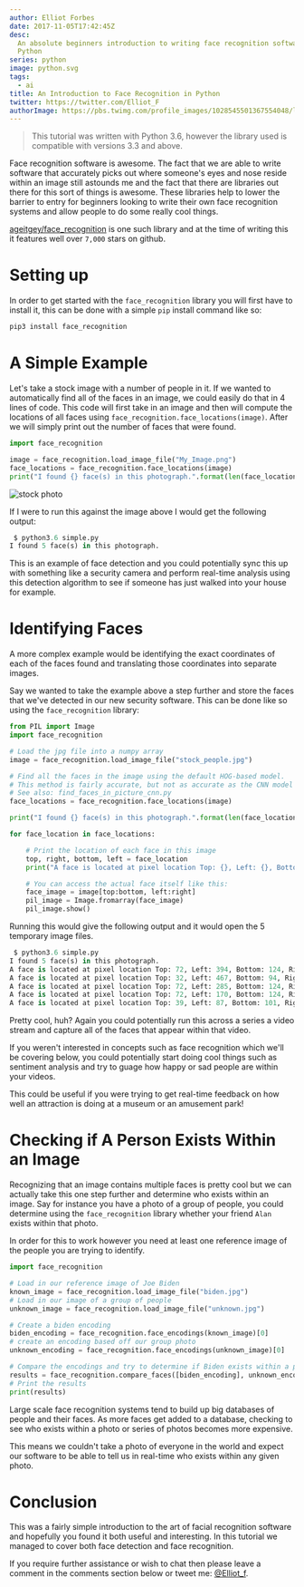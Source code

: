 ```yaml
---
author: Elliot Forbes
date: 2017-11-05T17:42:45Z
desc:
  An absolute beginners introduction to writing face recognition software in
  Python
series: python
image: python.svg
tags:
  - ai
title: An Introduction to Face Recognition in Python
twitter: https://twitter.com/Elliot_F
authorImage: https://pbs.twimg.com/profile_images/1028545501367554048/lzr43cQv_400x400.jpg
---
```


> This tutorial was written with Python 3.6, however the library used is
> compatible with versions 3.3 and above.

Face recognition software is awesome. The fact that we are able to write
software that accurately picks out where someone's eyes and nose reside within
an image still astounds me and the fact that there are libraries out there for
this sort of things is awesome. These libraries help to lower the barrier to
entry for beginners looking to write their own face recognition systems and
allow people to do some really cool things.

[ageitgey/face_recognition](https://github.com/ageitgey/face_recognition) is one
such library and at the time of writing this it features well over `7,000` stars
on github.

# Setting up

In order to get started with the `face_recognition` library you will first have
to install it, this can be done with a simple `pip` install command like so:

```py
pip3 install face_recognition
```

# A Simple Example

Let's take a stock image with a number of people in it. If we wanted to
automatically find all of the faces in an image, we could easily do that in 4
lines of code. This code will first take in an image and then will compute the
locations of all faces using `face_recognition.face_locations(image)`. After we
will simply print out the number of faces that were found.

```py
import face_recognition

image = face_recognition.load_image_file("My_Image.png")
face_locations = face_recognition.face_locations(image)
print("I found {} face(s) in this photograph.".format(len(face_locations)))
```

![stock photo](/images/stock_people.jpg)

If I were to run this against the image above I would get the following output:

```py
 $ python3.6 simple.py
I found 5 face(s) in this photograph.
```

This is an example of face detection and you could potentially sync this up with
something like a security camera and perform real-time analysis using this
detection algorithm to see if someone has just walked into your house for
example.

# Identifying Faces

A more complex example would be identifying the exact coordinates of each of the
faces found and translating those coordinates into separate images.

Say we wanted to take the example above a step further and store the faces that
we've detected in our new security software. This can be done like so using the
`face_recognition` library:

```py
from PIL import Image
import face_recognition

# Load the jpg file into a numpy array
image = face_recognition.load_image_file("stock_people.jpg")

# Find all the faces in the image using the default HOG-based model.
# This method is fairly accurate, but not as accurate as the CNN model and not GPU accelerated.
# See also: find_faces_in_picture_cnn.py
face_locations = face_recognition.face_locations(image)

print("I found {} face(s) in this photograph.".format(len(face_locations)))

for face_location in face_locations:

    # Print the location of each face in this image
    top, right, bottom, left = face_location
    print("A face is located at pixel location Top: {}, Left: {}, Bottom: {}, Right: {}".format(top, left, bottom, right))

    # You can access the actual face itself like this:
    face_image = image[top:bottom, left:right]
    pil_image = Image.fromarray(face_image)
    pil_image.show()
```

Running this would give the following output and it would open the 5 temporary
image files.

```py
 $ python3.6 simple.py
I found 5 face(s) in this photograph.
A face is located at pixel location Top: 72, Left: 394, Bottom: 124, Right: 446
A face is located at pixel location Top: 32, Left: 467, Bottom: 94, Right: 529
A face is located at pixel location Top: 72, Left: 285, Bottom: 124, Right: 337
A face is located at pixel location Top: 72, Left: 170, Bottom: 124, Right: 222
A face is located at pixel location Top: 39, Left: 87, Bottom: 101, Right: 149
```

Pretty cool, huh? Again you could potentially run this across a series a video
stream and capture all of the faces that appear within that video.

If you weren't interested in concepts such as face recognition which we'll be
covering below, you could potentially start doing cool things such as sentiment
analysis and try to guage how happy or sad people are within your videos.

This could be useful if you were trying to get real-time feedback on how well an
attraction is doing at a museum or an amusement park!

# Checking if A Person Exists Within an Image

Recognizing that an image contains multiple faces is pretty cool but we can
actually take this one step further and determine who exists within an image.
Say for instance you have a photo of a group of people, you could determine
using the `face_recognition` library whether your friend `Alan` exists within
that photo.

In order for this to work however you need at least one reference image of the
people you are trying to identify.

```py
import face_recognition

# Load in our reference image of Joe Biden
known_image = face_recognition.load_image_file("biden.jpg")
# Load in our image of a group of people
unknown_image = face_recognition.load_image_file("unknown.jpg")

# Create a biden encoding
biden_encoding = face_recognition.face_encodings(known_image)[0]
# create an encoding based off our group photo
unknown_encoding = face_recognition.face_encodings(unknown_image)[0]

# Compare the encodings and try to determine if Biden exists within a photo
results = face_recognition.compare_faces([biden_encoding], unknown_encoding)
# Print the results
print(results)
```

Large scale face recognition systems tend to build up big databases of people
and their faces. As more faces get added to a database, checking to see who
exists within a photo or series of photos becomes more expensive.

This means we couldn't take a photo of everyone in the world and expect our
software to be able to tell us in real-time who exists within any given photo.

# Conclusion

This was a fairly simple introduction to the art of facial recognition software
and hopefully you found it both useful and interesting. In this tutorial we
managed to cover both face detection and face recognition.

If you require further assistance or wish to chat then please leave a comment in
the comments section below or tweet me:
[@Elliot_f](https://twitter.com/elliot_f).
